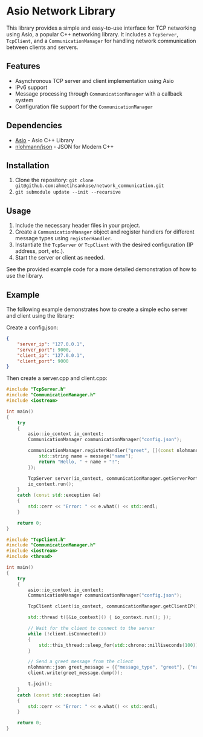 # Asio Network Library

This library provides a simple and easy-to-use interface for TCP networking using Asio, a popular C++ networking library. It includes a `TcpServer`, `TcpClient`, and a `CommunicationManager` for handling network communication between clients and servers.

## Features

- Asynchronous TCP server and client implementation using Asio
- IPv6 support
- Message processing through `CommunicationManager` with a callback system
- Configuration file support for the `CommunicationManager`

## Dependencies

- [Asio](https://think-async.com/Asio/) - Asio C++ Library
- [nlohmann/json](https://github.com/nlohmann/json) - JSON for Modern C++

## Installation

1. Clone the repository: `git clone git@github.com:ahmetihsankose/network_communication.git`
2. `git submodule update --init --recursive`

## Usage

1. Include the necessary header files in your project.
2. Create a `CommunicationManager` object and register handlers for different message types using `registerHandler`.
3. Instantiate the `TcpServer` or `TcpClient` with the desired configuration (IP address, port, etc.).
4. Start the server or client as needed.

See the provided example code for a more detailed demonstration of how to use the library.

## Example

The following example demonstrates how to create a simple echo server and client using the library:

Create a config.json:
    
```json
{
    "server_ip": "127.0.0.1",
    "server_port": 9000,
    "client_ip": "127.0.0.1",
    "client_port": 9000
}
```

Then create a server.cpp and client.cpp:

```cpp // server.cpp
#include "TcpServer.h"
#include "CommunicationManager.h"
#include <iostream>

int main()
{
    try
    {
        asio::io_context io_context;
        CommunicationManager communicationManager("config.json");

        communicationManager.registerHandler("greet", [](const nlohmann::json &message) {
            std::string name = message["name"];
            return "Hello, " + name + "!";
        });

        TcpServer server(io_context, communicationManager.getServerPort(), communicationManager);
        io_context.run();
    }
    catch (const std::exception &e)
    {
        std::cerr << "Error: " << e.what() << std::endl;
    }

    return 0;
}
```

```cpp // client.cpp
#include "TcpClient.h"
#include "CommunicationManager.h"
#include <iostream>
#include <thread>

int main()
{
    try
    {
        asio::io_context io_context;
        CommunicationManager communicationManager("config.json");

        TcpClient client(io_context, communicationManager.getClientIP(), communicationManager.getServerPort(), communicationManager);

        std::thread t([&io_context]() { io_context.run(); });

        // Wait for the client to connect to the server
        while (!client.isConnected())
        {
            std::this_thread::sleep_for(std::chrono::milliseconds(100));
        }

        // Send a greet message from the client
        nlohmann::json greet_message = {{"message_type", "greet"}, {"name", "Ihsan"}};
        client.write(greet_message.dump());

        t.join();
    }
    catch (const std::exception &e)
    {
        std::cerr << "Error: " << e.what() << std::endl;
    }

    return 0;
}
```

